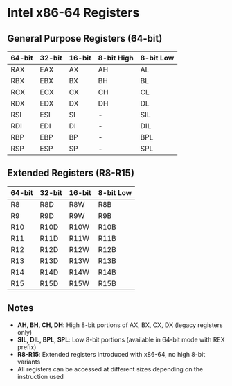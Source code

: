 # Intel x86-64 Registers

## General Purpose Registers (64-bit)

| 64-bit | 32-bit | 16-bit | 8-bit High | 8-bit Low |
|--------|--------|--------|------------|-----------|
| RAX    | EAX    | AX     | AH         | AL        |
| RBX    | EBX    | BX     | BH         | BL        |
| RCX    | ECX    | CX     | CH         | CL        |
| RDX    | EDX    | DX     | DH         | DL        |
| RSI    | ESI    | SI     | -          | SIL       |
| RDI    | EDI    | DI     | -          | DIL       |
| RBP    | EBP    | BP     | -          | BPL       |
| RSP    | ESP    | SP     | -          | SPL       |

## Extended Registers (R8-R15)

| 64-bit | 32-bit | 16-bit | 8-bit Low |
|--------|--------|--------|-----------|
| R8     | R8D    | R8W    | R8B       |
| R9     | R9D    | R9W    | R9B       |
| R10    | R10D   | R10W   | R10B      |
| R11    | R11D   | R11W   | R11B      |
| R12    | R12D   | R12W   | R12B      |
| R13    | R13D   | R13W   | R13B      |
| R14    | R14D   | R14W   | R14B      |
| R15    | R15D   | R15W   | R15B      |

## Notes

- **AH, BH, CH, DH**: High 8-bit portions of AX, BX, CX, DX (legacy registers only)
- **SIL, DIL, BPL, SPL**: Low 8-bit portions (available in 64-bit mode with REX prefix)
- **R8-R15**: Extended registers introduced with x86-64, no high 8-bit variants
- All registers can be accessed at different sizes depending on the instruction used
